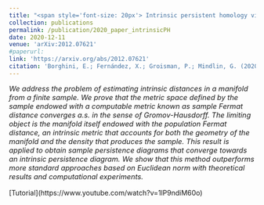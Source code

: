 ```yaml
---
title: "<span style='font-size: 20px'> Intrinsic persistent homology via density-based distance learning."
collection: publications
permalink: /publication/2020_paper_intrinsicPH
date: 2020-12-11
venue: 'arXiv:2012.07621'
#paperurl: 
link: 'https://arxiv.org/abs/2012.07621'
citation: 'Borghini, E.; Fernández, X.; Groisman, P.; Mindlin, G. (2020). &quot;Intrinsic persistent homology via density-based metric learning.&quot; <i>arXiv:2012.07621</i>'
---
```


<p style="font-size:11pt; font-style:italic">
We address the problem of estimating intrinsic distances in a manifold from a finite sample. We prove that the metric space defined by the sample endowed with a computable metric known as sample Fermat distance converges a.s. in the sense of Gromov-Hausdorff. The limiting object is the manifold itself endowed with the population Fermat distance, an intrinsic metric that accounts for both the geometry of the manifold and the density that produces the sample. This result is applied to obtain sample persistence diagrams that converge towards an intrinsic persistence diagram. We show that this method outperforms more standard approaches based on Euclidean norm with theoretical results and computational experiments.
</p>
[Tutorial](https://www.youtube.com/watch?v=1lP9ndiM60o)
